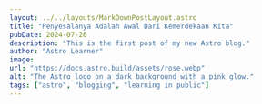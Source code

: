 ```yaml
---
layout: ../../layouts/MarkDownPostLayout.astro
title: "Penyesalanya Adalah Awal Dari Kemerdekaan Kita"
pubDate: 2024-07-26
description: "This is the first post of my new Astro blog."
author: "Astro Learner"
image:
url: "https://docs.astro.build/assets/rose.webp"
alt: "The Astro logo on a dark background with a pink glow."
tags: ["astro", "blogging", "learning in public"]
---
```

